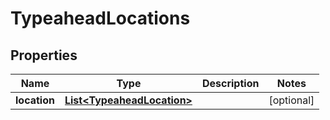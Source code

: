 

# TypeaheadLocations


## Properties

Name | Type | Description | Notes
------------ | ------------- | ------------- | -------------
**location** | [**List&lt;TypeaheadLocation&gt;**](TypeaheadLocation.md) |  |  [optional]



